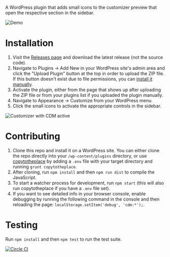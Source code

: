 A WordPress plugin that adds small icons to the customizer preview that open the respective section in the sidebar.

![Demo](https://cldup.com/MvlYi8umPJ.gif)

# Installation

1. Visit the [Releases page](https://github.com/Automattic/customize-direct-manipulation/releases) and download the latest release (not the source code).
2. Navigate to Plugins → Add New in your WordPress site's admin area and click the "Upload Plugin" button at the top in order to upload the ZIP file. If this button doesn't exist due to file permissions, you can [install it manually](https://codex.wordpress.org/Managing_Plugins#Manual_Plugin_Installation).
3. Activate the plugin, either from the page that shows up after uploading the ZIP file or from your plugins list if you uploaded the plugin manually.
4. Navigate to Appearance → Customize from your WordPress menu.
5. Click the small icons to activate the appropriate controls in the sidebar.

![Customizer with CDM active](https://cldup.com/aJXdAxaVNE.png)

# Contributing

1. Clone this repo and install it on a WordPress site. You can either clone the repo directly into your `/wp-content/plugins` directory, or use [copytotheplace](https://github.com/sirbrillig/copytotheplace) by adding a `.env` file with your target directory and running `grunt copytotheplace`.
2. After cloning, run `npm install` and then `npm run dist` to compile the JavaScript.
3. To start a watcher process for development, run `npm start` (this will also run copytotheplace if you have a `.env` file set).
4. If you want to see detailed info in your browser console, enable debugging by running the following command in the console and then reloading the page: `localStorage.setItem('debug', 'cdm:*');`.

# Testing

Run `npm install` and then `npm test` to run the test suite.

[![Circle CI](https://circleci.com/gh/Automattic/customize-direct-manipulation.svg?style=svg)](https://circleci.com/gh/Automattic/customize-direct-manipulation)

